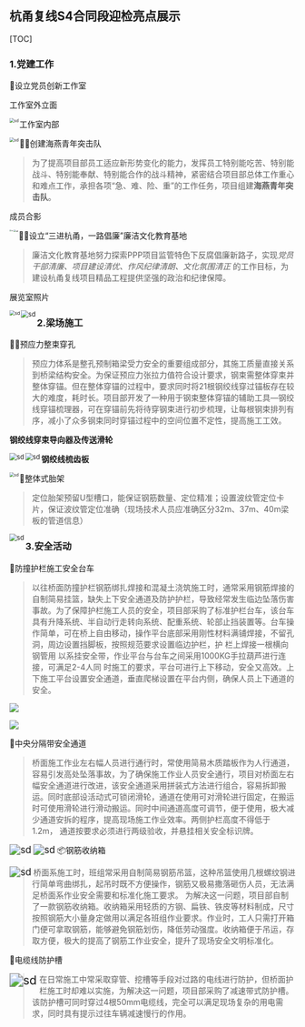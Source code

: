 ## 杭甬复线S4合同段迎检亮点展示



[TOC]



### 1.党建工作

💒<font title="yellow">设立党员创新工作室</font>

<span alt="underline">工作室外立面</span>

<img src="d\创新工作室外面.jpg" style="zoom:50%;" alt="sd" align="left"/>



<span alt="underline">工作室内部</span>

<img src="d\创新工作室内部2.jpg" style="zoom:50%;" alt="sd" align="left"/>



🏄‍♀️<font>创建海燕青年突击队</font>

> 为了提高项目部员工适应新形势变化的能力，发挥员工特别能吃苦、特别能战斗、特别能奉献、特别能合作的战斗精神，紧密结合项目部总体工作重心和难点工作，承担各项“急、难、险、重”的工作任务，项目组建**海燕青年突击队**。

<span alt="wv">成员合影</span>

<img src="d\海燕突击队1.jpg" style="zoom:20%;" alt="sd" align="left"/>

<img src="d\海燕突击队2.jpg" style="zoom:26%;" alt="sd" align="left"/>



👨‍✈️<font title="gray">设立“三进杭甬，一路倡廉”廉洁文化教育基地</font>

> 廉洁文化教育基地努力探索PPP项目监管特色下反腐倡廉新路子，实现*党员干部清廉、项目建设清优、作风纪律清朗、文化氛围清正* 的工作目标，为建设杭甬复线项目精品工程提供坚强的政治和纪律保障。

<span alt="wv">展览室照片</span>

<img src="d\反腐倡廉.jpg" style="zoom:58%;" alt="sd" align="left"/>

<img src="d\反腐倡廉2.jpg" style="zoom:80%;" alt="sd" align="left"/>



### 2.梁场施工

👷‍♂️<font title="blue">预应力整束穿孔</font>

> 预应力体系是整孔预制箱梁受力安全的重要组成部分，其施工质量直接关系到桥梁结构安全。为保证预应力张拉力值符合设计要求，钢束需整体穿束并整体穿锚。但在整体穿锚的过程中，要求同时将21根钢绞线穿过锚板存在较大的难度，耗时长。项目部开发了一种用于钢束整体穿锚的辅助工具—钢绞线穿锚梳理器，可在穿锚前先将待穿钢束进行初步梳理，让每根钢束排列有序，减小了众多钢束同时穿锚过程中的空间位置不定性，提高施工工效。

**钢绞线穿束导向器及传送滑轮**

<img src="l\钢绞线穿束导向器及传送滑轮2.jpg" style="zoom:80%;" alt="sd" align="left" />



<img src="l\钢绞线穿束导向器及传送滑轮1.jpg" style="zoom:80%;" alt="sd" align="left"/>



**钢绞线梳齿板**

<img src="l\钢绞线梳齿板.jpg" style="zoom:50%;" alt="sd" align="left"/>

🚆<font>整体式胎架</font>

> 定位胎架预留U型槽口，能保证钢筋数量、定位精准；设置波纹管定位卡片，保证波纹管定位准确（现场技术人员应准确区分32m、37m、40m梁板的管道信息）

<img src="l\梁板钢筋绑扎胎架.jpg" style="zoom:80%;" alt="sd" align="left"/>



### 3.安全活动

🚋<font title="green">防撞护栏施工安全台车</font>

> 以往桥面防撞护栏钢筋绑扎焊接和混凝土浇筑施工时，通常采用钢筋焊接的自制简易挂篮，缺失上下安全通道及防护护栏，导致经常发生临边坠落伤害事故。为了保障护栏施工人员的安全，项目部采购了标准护栏台车，该台车具有升降系统、半自动行走转向系统、配重系统、轮部止挡装置等。台车操作简单，可在桥上自由移动，操作平台底部采用刚性材料满铺焊接，不留孔洞，周边设置挡脚板，按照规范要求设置临边护栏，护 栏上焊接一根横向钢管用 以系挂安全带，作业平台与台车之间采用1000KG手拉葫芦进行连接，可满足2-4人同 时施工的要求，平台可进行上下移动，安全又高效。上下施工平台设置安全通道，垂直爬梯设置在平台内侧，确保人员上下通道的安全。

![](s\安全台车1.jpg)

![](s\安全台车2.jpg)



🚧<font>中央分隔带安全通道</font>

> 桥面施工作业左右幅人员进行通行时，常使用简易木质踏板作为人行通道，容易引发高处坠落事故，为了确保施工作业人员安全通行，项目对桥面左右幅安全通道进行改进，该安全通道采用拼装式方法进行组合，容易拆卸搬运。同时底部设活动式可锁闭滑轮，通道在使用可对滑轮进行固定，在搬运时可使用滑轮进行滑动搬运。同时中间通道高度可调节，便于使用，极大减少通道安拆的程序，提高现场施工作业效率。两侧护栏高度不得低于1.2m， 通道按要求必须进行两级验收，并悬挂相关安全标识牌。

<img src="s\中央分隔带安全通道1.jpg" style="zoom:120%;" alt="sd" align="left"/>

<img src="s\中央分隔带安全通道2.jpg" style="zoom:120%;" alt="sd" align="left"/>



📦<font title="yellow">钢筋收纳箱</font>

<img src="s\钢筋收纳箱2.jpg" style="zoom:120%;" alt="sd" align="left"/>

> 桥面系施工时，班组常采用自制简易钢筋吊篮，这种吊篮使用几根螺纹钢进行简单弯曲绑扎，起吊时既不方便操作，钢筋又极易撒落砸伤人员，无法满足桥面系作业安全需要和标准化施工要求。
>  为解决这一问题，项目部自制了一款钢筋收纳箱。收纳箱采用轻质的方钢、扁铁、铁皮等材料制成，尺寸按照钢筋大小量身定做用以满足各班组作业要求。作业时，工人只需打开箱门便可拿取钢筋，能够避免钢筋划伤，降低劳动强度。收纳箱便于吊运，存取方便，极大的提高了钢筋工作业安全，提升了现场安全文明标准化。



🚨<font title="blue">电缆线防护槽</font>

<img src="s\电缆线防护槽.jpg" style="zoom:150%;" alt="sd" align="left"/>

> 在日常施工中常采取穿管、挖槽等手段对过路的电线进行防护，但桥面护栏施工时却难以实施，为解决这一问题，项目部采购了减速带式防护槽。该防护槽可同时穿过4根50mm电缆线，完全可以满足现场复杂的用电需求，同时具有提示过往车辆减速慢行的作用。